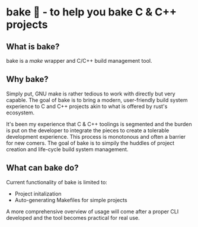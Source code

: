 # **bake** 🥧 - to help you bake C & C++ projects

## What is bake?
bake is a *make* wrapper and C/C++ build management tool.

## Why bake?

Simply put, GNU make is rather tedious to work with directly but very capable. The goal of bake is to bring a modern, user-friendly build system experience to C and C++ projects akin to what is offered by rust's ecosystem.

It's been my experience that C & C++ toolings is segmented and the burden is put on the developer to integrate the pieces to create a tolerable development experience. This process is monotonous and often a barrier for new comers. The goal of bake is to simpily the huddles of project creation and life-cycle build system management.

## What can bake do?

Current functionality of bake is limited to:
- Project initalization
- Auto-generating Makefiles for simple projects

A more comprehensive overview of usage will come after a proper CLI developed and the tool becomes practical for real use.